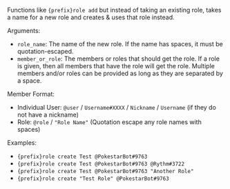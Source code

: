 Functions like `{prefix}role add` but instead of taking an existing role, takes a name for a new role and creates & uses that role instead.

Arguments:
* `role_name`: The name of the new role. If the name has spaces, it must be quotation-escaped.
* `member_or_role`: The members or roles that should get the role. If a role is given, then all members that have the role will get the role. Multiple members and/or roles can be provided as long as they are separated by a space.

Member Format:
* Individual User: `@user` / `Username#XXXX` / `Nickname` / `Username` (if they do not have a nickname)
* Role: `@role` / `"Role Name"` (Quotation escape any role names with spaces)

Examples:
* `{prefix}role create Test @PokestarBot#9763`
* `{prefix}role create Test @PokestarBot#9763 @Rythm#3722`
* `{prefix}role create Test @PokestarBot#9763 "Another Role"`
* `{prefix}role create "Test Role" @PokestarBot#9763`
